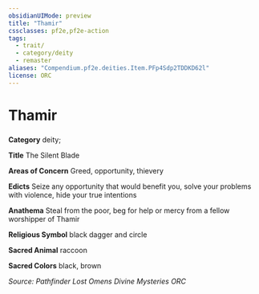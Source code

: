 ```yaml
---
obsidianUIMode: preview
title: "Thamir"
cssclasses: pf2e,pf2e-action
tags:
  - trait/
  - category/deity
  - remaster
aliases: "Compendium.pf2e.deities.Item.PFp4Sdp2TDDKD62l"
license: ORC
---
```

# Thamir

### 

**Category** deity; 




**Title** The Silent Blade

**Areas of Concern** Greed, opportunity, thievery

**Edicts** Seize any opportunity that would benefit you, solve your problems with violence, hide your true intentions

**Anathema** Steal from the poor, beg for help or mercy from a fellow worshipper of Thamir

**Religious Symbol** black dagger and circle

**Sacred Animal** raccoon

**Sacred Colors** black, brown

*Source: Pathfinder Lost Omens Divine Mysteries*
*ORC*